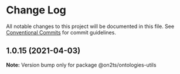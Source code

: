 # Change Log

All notable changes to this project will be documented in this file.
See [Conventional Commits](https://conventionalcommits.org) for commit guidelines.

## 1.0.15 (2021-04-03)

**Note:** Version bump only for package @on2ts/ontologies-utils
